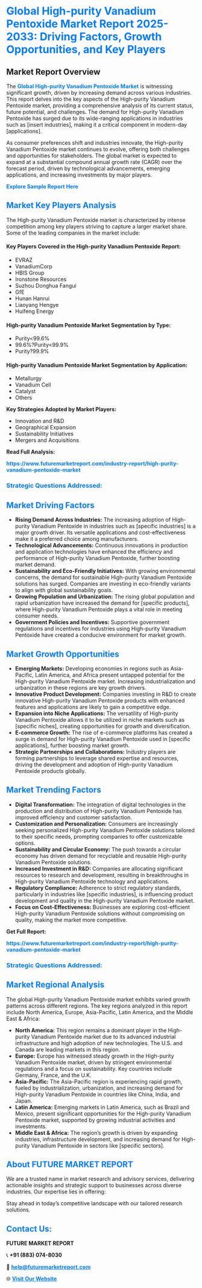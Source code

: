 <h1 style="color: #007BFF;">Global High-purity Vanadium Pentoxide Market Report 2025-2033: Driving Factors, Growth Opportunities, and Key Players</h1>

<section id="overview">
<h2>Market Report Overview</h2>
<p>The <a href="https://www.futuremarketreport.com/industry-report/high-purity-vanadium-pentoxide-market" style="color: #007BFF; text-decoration: none;"><strong>Global High-purity Vanadium Pentoxide Market</strong></a> is witnessing significant growth, driven by increasing demand across various industries. This report delves into the key aspects of the High-purity Vanadium Pentoxide market, providing a comprehensive analysis of its current status, future potential, and challenges. The demand for High-purity Vanadium Pentoxide has surged due to its wide-ranging applications in industries such as [insert industries], making it a critical component in modern-day [applications].</p>
<p>As consumer preferences shift and industries innovate, the High-purity Vanadium Pentoxide market continues to evolve, offering both challenges and opportunities for stakeholders. The global market is expected to expand at a substantial compound annual growth rate (CAGR) over the forecast period, driven by technological advancements, emerging applications, and increasing investments by major players.</p>
</section>

<section id="overview">
<p><a href="https://www.futuremarketreport.com/request-sample/reportId=107357" style="color: #007BFF; text-decoration: none;"><strong>Explore Sample Report Here</strong></a></p>
</section>

<section id="key-players">
<h2 style="color: #007BFF;">Market Key Players Analysis</h2>
<p>The High-purity Vanadium Pentoxide market is characterized by intense competition among key players striving to capture a larger market share. Some of the leading companies in the market include:</p>
<h4>Key Players Covered in the High-purity Vanadium Pentoxide Report:</h4>
<ul><li>EVRAZ</li><li>VanadiumCorp</li><li>HBIS Group</li><li>Ironstone Resources</li><li>Suzhou Donghua Fangui</li><li>GfE</li><li>Hunan Hanrui</li><li>Liaoyang Hengye</li><li>Huifeng Energy</li></ul>
<h4>High-purity Vanadium Pentoxide Market Segmentation by Type:</h4>
<ul><li>Purity&lt;99.6%</li><li>99.6%?Purity&lt;99.9%</li><li>Purity?99.9%</li></ul>

<h4>High-purity Vanadium Pentoxide Market Segmentation by Application:</h4>
<ul><li>Metallurgy</li><li>Vanadium Cell</li><li>Catalyst</li><li>Others</li></ul>
<p><strong>Key Strategies Adopted by Market Players:</strong></p>
<ul>
<li>Innovation and R&D</li>
<li>Geographical Expansion</li>
<li>Sustainability Initiatives</li>
<li>Mergers and Acquisitions</li>
</ul>
</section>

<section>
<p><strong>Read Full Analysis: </strong></p><a href="https://www.futuremarketreport.com/industry-report/high-purity-vanadium-pentoxide-market" style="color: #007BFF; text-decoration: none;"><strong>https://www.futuremarketreport.com/industry-report/high-purity-vanadium-pentoxide-market</strong></a>
<h3 style="color: #007BFF;">Strategic Questions Addressed:</h3>
</section>

<section id="driving-factors">
<h2 style="color: #007BFF;">Market Driving Factors</h2>
<ul>
<li><strong>Rising Demand Across Industries:</strong> The increasing adoption of High-purity Vanadium Pentoxide in industries such as [specific industries] is a major growth driver. Its versatile applications and cost-effectiveness make it a preferred choice among manufacturers.</li>
<li><strong>Technological Advancements:</strong> Continuous innovations in production and application technologies have enhanced the efficiency and performance of High-purity Vanadium Pentoxide, further boosting market demand.</li>
<li><strong>Sustainability and Eco-Friendly Initiatives:</strong> With growing environmental concerns, the demand for sustainable High-purity Vanadium Pentoxide solutions has surged. Companies are investing in eco-friendly variants to align with global sustainability goals.</li>
<li><strong>Growing Population and Urbanization:</strong> The rising global population and rapid urbanization have increased the demand for [specific products], where High-purity Vanadium Pentoxide plays a vital role in meeting consumer needs.</li>
<li><strong>Government Policies and Incentives:</strong> Supportive government regulations and incentives for industries using High-purity Vanadium Pentoxide have created a conducive environment for market growth.</li>
</ul>
</section>

<section id="growth-opportunities">
<h2 style="color: #007BFF;">Market Growth Opportunities</h2>
<ul>
<li><strong>Emerging Markets:</strong> Developing economies in regions such as Asia-Pacific, Latin America, and Africa present untapped potential for the High-purity Vanadium Pentoxide market. Increasing industrialization and urbanization in these regions are key growth drivers.</li>
<li><strong>Innovative Product Development:</strong> Companies investing in R&D to create innovative High-purity Vanadium Pentoxide products with enhanced features and applications are likely to gain a competitive edge.</li>
<li><strong>Expansion into Niche Applications:</strong> The versatility of High-purity Vanadium Pentoxide allows it to be utilized in niche markets such as [specific niches], creating opportunities for growth and diversification.</li>
<li><strong>E-commerce Growth:</strong> The rise of e-commerce platforms has created a surge in demand for High-purity Vanadium Pentoxide used in [specific applications], further boosting market growth.</li>
<li><strong>Strategic Partnerships and Collaborations:</strong> Industry players are forming partnerships to leverage shared expertise and resources, driving the development and adoption of High-purity Vanadium Pentoxide products globally.</li>
</ul>
</section>

<section id="trending-factors">
<h2 style="color: #007BFF;">Market Trending Factors</h2>
<ul>
<li><strong>Digital Transformation:</strong> The integration of digital technologies in the production and distribution of High-purity Vanadium Pentoxide has improved efficiency and customer satisfaction.</li>
<li><strong>Customization and Personalization:</strong> Consumers are increasingly seeking personalized High-purity Vanadium Pentoxide solutions tailored to their specific needs, prompting companies to offer customizable options.</li>
<li><strong>Sustainability and Circular Economy:</strong> The push towards a circular economy has driven demand for recyclable and reusable High-purity Vanadium Pentoxide solutions.</li>
<li><strong>Increased Investment in R&D:</strong> Companies are allocating significant resources to research and development, resulting in breakthroughs in High-purity Vanadium Pentoxide technology and applications.</li>
<li><strong>Regulatory Compliance:</strong> Adherence to strict regulatory standards, particularly in industries like [specific industries], is influencing product development and quality in the High-purity Vanadium Pentoxide market.</li>
<li><strong>Focus on Cost-Effectiveness:</strong> Businesses are exploring cost-efficient High-purity Vanadium Pentoxide solutions without compromising on quality, making the market more competitive.</li>
</ul>
</section>

<section>
<p><strong>Get Full Report: </strong></p><a href="https://www.futuremarketreport.com/industry-report/high-purity-vanadium-pentoxide-market" style="color: #007BFF; text-decoration: none;"><strong>https://www.futuremarketreport.com/industry-report/high-purity-vanadium-pentoxide-market</strong></a>
<h3 style="color: #007BFF;">Strategic Questions Addressed:</h3>
</section>


<section id="regional-analysis">
<h2 style="color: #007BFF;">Market Regional Analysis</h2>
<p>The global High-purity Vanadium Pentoxide market exhibits varied growth patterns across different regions. The key regions analyzed in this report include North America, Europe, Asia-Pacific, Latin America, and the Middle East & Africa:</p>
<ul>
<li><strong>North America:</strong> This region remains a dominant player in the High-purity Vanadium Pentoxide market due to its advanced industrial infrastructure and high adoption of new technologies. The U.S. and Canada are leading markets in this region.</li>
<li><strong>Europe:</strong> Europe has witnessed steady growth in the High-purity Vanadium Pentoxide market, driven by stringent environmental regulations and a focus on sustainability. Key countries include Germany, France, and the U.K.</li>
<li><strong>Asia-Pacific:</strong> The Asia-Pacific region is experiencing rapid growth, fueled by industrialization, urbanization, and increasing demand for High-purity Vanadium Pentoxide in countries like China, India, and Japan.</li>
<li><strong>Latin America:</strong> Emerging markets in Latin America, such as Brazil and Mexico, present significant opportunities for the High-purity Vanadium Pentoxide market, supported by growing industrial activities and investments.</li>
<li><strong>Middle East & Africa:</strong> The region’s growth is driven by expanding industries, infrastructure development, and increasing demand for High-purity Vanadium Pentoxide in sectors like [specific sectors].</li>
</ul>
</section>

<footer>
<h2 style="color: #007BFF;">About FUTURE MARKET REPORT</h2>
<p>We are a trusted name in market research and advisory services, delivering actionable insights and strategic support to businesses across diverse industries. Our expertise lies in offering:</p>

<p>Stay ahead in today’s competitive landscape with our tailored research solutions.</p>

<h2 style="color: #007BFF;">Contact Us:</h2>
<p><strong>FUTURE MARKET REPORT</strong></p>
<p>📞 <strong>+91 (883) 074-8030</strong></p>
<p>📧 <strong><a href="mailto:help@futuremarketreport.com" style="color: #007BFF;">help@futuremarketreport.com</a></strong></p>
<p>🌐 <strong><a href="https://www.futuremarketreport.com/" style="color: #007BFF;">Visit Our Website</a></strong></p>
</footer>